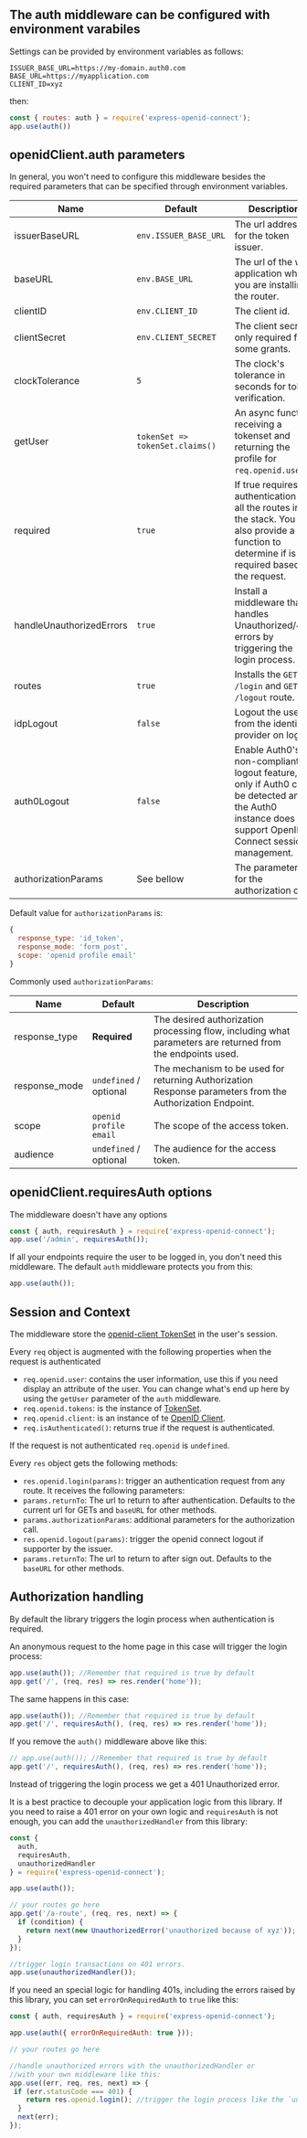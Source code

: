 ## The auth middleware can be configured with environment varabiles

Settings can be provided by environment variables as follows:

```
ISSUER_BASE_URL=https://my-domain.auth0.com
BASE_URL=https://myapplication.com
CLIENT_ID=xyz
```

then:

```javascript
const { routes: auth } = require('express-openid-connect');
app.use(auth())
```

## openidClient.auth parameters

In general, you won't need to configure this middleware besides the required parameters that can be specified through environment variables.

| Name                | Default                         | Description                                                                    |
|---------------------|---------------------------------|--------------------------------------------------------------------------------|
| issuerBaseURL       | `env.ISSUER_BASE_URL`           | The url address for the token issuer.                                          |
| baseURL             | `env.BASE_URL`                  | The url of the web application where you are installing the router.            |
| clientID            | `env.CLIENT_ID`                 | The client id.                                                                 |
| clientSecret        | `env.CLIENT_SECRET`             | The client secret, only required for some grants.                              |
| clockTolerance      | `5`                             | The clock's tolerance in seconds for token verification.                       |
| getUser             | `tokenSet => tokenSet.claims()` | An async function receiving a tokenset and returning the profile for `req.openid.user`. |
| required            | `true`                            | If true requires authentication for all the routes in the stack. You can also provide a function to determine if is required based on the request.               |
| handleUnauthorizedErrors | `true`                     | Install a middleware that handles Unauthorized/401 errors by triggering the login process. |
| routes              | `true`                          | Installs the `GET /login` and `GET /logout` route.                              |
| idpLogout           | `false`                         | Logout the user from the identity provider on logout                            |
| auth0Logout         | `false`                         | Enable Auth0's non-compliant logout feature, only if Auth0 can be detected and the Auth0 instance does not support OpenID Connect session management. |
| authorizationParams | See bellow                      | The parameters for the authorization call.                                      |

Default value for `authorizationParams` is:

```javascript
{
  response_type: 'id_token',
  response_mode: 'form_post',
  scope: 'openid profile email'
}
```

Commonly used `authorizationParams`:

| Name                | Default                | Description                                                                                                  |
|---------------------|------------------------|--------------------------------------------------------------------------------------------------------------|
| response_type       | **Required**           | The desired authorization processing flow, including what parameters are returned from the endpoints used.   |
| response_mode       | `undefined` / optional | The mechanism to be used for returning Authorization Response parameters from the Authorization Endpoint.    |
| scope               | `openid profile email` | The scope of the access token.                                                                               |
| audience            | `undefined` / optional | The audience for the access token.                                                                           |

## openidClient.requiresAuth options

The middleware doesn't have any options

```javascript
const { auth, requiresAuth } = require('express-openid-connect');
app.use('/admin', requiresAuth());
```

If all your endpoints require the user to be logged in, you don't need this middleware. The default `auth` middleware protects you from this:

```javascript
app.use(auth());
```

## Session and Context

The middleware store the [openid-client TokenSet](https://github.com/panva/node-openid-client/blob/master/docs/README.md#tokenset) in the user's session.

Every `req` object is augmented with the following properties when the request is authenticated

-  `req.openid.user`: contains the user information, use this if you need display an attribute of the user. You can change what's end up here by using the `getUser` parameter of the `auth` middleware.
-  `req.openid.tokens`: is the instance of [TokenSet](https://github.com/panva/node-openid-client/blob/master/docs/README.md#tokenset).
-  `req.openid.client`: is an instance of te [OpenID Client](https://github.com/panva/node-openid-client/blob/master/docs/README.md#client).
-  `req.isAuthenticated()`: returns true if the request is authenticated.

If the request is not authenticated `req.openid` is `undefined`.

Every `res` object gets the following methods:

-  `res.openid.login(params)`: trigger an authentication request from any route. It receives the following parameters:
  -  `params.returnTo`: The url to return to after authentication. Defaults to the current url for GETs and `baseURL` for other methods.
  -  `params.authorizationParams`: additional parameters for the authorization call.
-  `res.openid.logout(params)`: trigger the openid connect logout if supporter by the issuer.
  -  `params.returnTo`: The url to return to after sign out. Defaults to the `baseURL` for other methods.

## Authorization handling

By default the library triggers the login process when authentication is required.

An anonymous request to the home page in this case will trigger the login process:
```js
app.use(auth()); //Remember that required is true by default
app.get('/', (req, res) => res.render('home'));
```

The same happens in this case:

```js
app.use(auth()); //Remember that required is true by default
app.get('/', requiresAuth(), (req, res) => res.render('home'));
```

If you remove the `auth()` middleware above like this:

```js
// app.use(auth()); //Remember that required is true by default
app.get('/', requiresAuth(), (req, res) => res.render('home'));
```

Instead of triggering the login process we get a 401 Unauthorized error.

It is a best practice to decouple your application logic from this library. If you need to raise a 401 error on your own logic and `requiresAuth` is not enough, you can add the `unauthorizedHandler` from this library:

```js
const {
  auth,
  requiresAuth,
  unauthorizedHandler
} = require('express-openid-connect');

app.use(auth());

// your routes go here
app.get('/a-route', (req, res, next) => {
  if (condition) {
    return next(new UnauthorizedError('unauthorized because of xyz'));
  }
});

//trigger login transactions on 401 errors.
app.use(unauthorizedHandler());
```

If you need an special logic for handling 401s, including the errors raised by this library, you can set `errorOnRequiredAuth` to `true` like this:

```js
const { auth, requiresAuth } = require('express-openid-connect');

app.use(auth({ errorOnRequiredAuth: true }));

// your routes go here

//handle unauthorized errors with the unauthorizedHandler or
//with your own middleware like this:
app.use((err, req, res, next) => {
 if (err.statusCode === 401) {
    return res.openid.login(); //trigger the login process like the `unauthorizedHandler`.
  }
  next(err);
});
```
